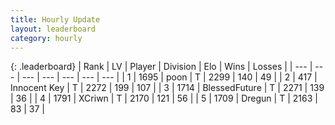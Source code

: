 ```yaml
---
title: Hourly Update
layout: leaderboard
category: hourly
---
```


{: .leaderboard}
| Rank | LV | Player | Division | Elo | Wins | Losses |
| --- | --- | --- | --- | --- | --- | --- |
| <span data-change="0">1</span> | 1695 | <span title="ID: 540690">poon</span> | T | <span data-change="0">2299</span> | <span data-change="0">140</span> | <span data-change="0">49</span> |
| <span data-change="1">2</span> | 417 | <span title="ID: 773025">Innocent Key</span> | T | <span data-change="12">2272</span> | <span data-change="3">199</span> | <span data-change="0">107</span> |
| <span data-change="-1">3</span> | 1714 | <span title="ID: 692745">BlessedFuture</span> | T | <span data-change="4">2271</span> | <span data-change="1">139</span> | <span data-change="0">36</span> |
| <span data-change="0">4</span> | 1791 | <span title="ID: 448883">XCriwn</span> | T | <span data-change="0">2170</span> | <span data-change="0">121</span> | <span data-change="0">56</span> |
| <span data-change="0">5</span> | 1709 | <span title="ID: 337810">Dregun</span> | T | <span data-change="0">2163</span> | <span data-change="0">83</span> | <span data-change="0">37</span> |